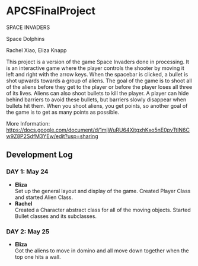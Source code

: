 # APCSFinalProject

SPACE INVADERS

Space Dolphins

Rachel Xiao, Eliza Knapp

This project is a version of the game Space Invaders done in processing. It is an interactive game where the player controls the shooter by moving it left and right with the arrow keys. When the spacebar is clicked, a bullet is shot upwards towards a group of aliens. The goal of the game is to shoot all of the aliens before they get to the player or before the player loses all three of its lives. Aliens can also shoot bullets to kill the player. A player can hide behind barriers to avoid these bullets, but barriers slowly disappear when bullets hit them. When you shoot aliens, you get points, so another goal of the game is to get as many points as possible. 

More Information: https://docs.google.com/document/d/1mjWuRU64XitgxhKxo5nE0pvTtIN6Cw9Z8P2SdfM3YEw/edit?usp=sharing

## Development Log
### DAY 1: May 24
- **Eliza** <br>
  Set up the general layout and display of the game. Created Player Class and started Alien Class.
- **Rachel** <br>
  Created a Character abstract class for all of the moving objects. Started Bullet classes and its subclasses.
### DAY 2: May 25
- **Eliza** <br>
  Got the aliens to move in domino and all move down together when the top one hits a wall.
